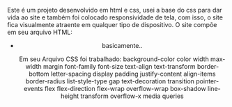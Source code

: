 Este é um projeto desenvolvido em html e css, usei a base do css para dar vida ao site e também foi colocado responsividade de tela, com isso, o site fica visualmente atraente em qualquer tipo de dispositivo.
O site compõe em seu arquivo HTML:
<header>
  <nav>
    <ul>
      <li>
        <a>
          basicamente..


Em seu Arquivo CSS foi trabalhado: 
background-color
color
width
max-width
margin
font-family
font-size
text-align
text-transform
border-bottom
letter-spacing
display
padding
justify-content
align-items
border-radius
list-style-type
gap
text-decoration
transition
pointer-events
flex
flex-direction
flex-wrap
overflow-wrap
box-shadow
line-height
transform
overflow-x
media queries
